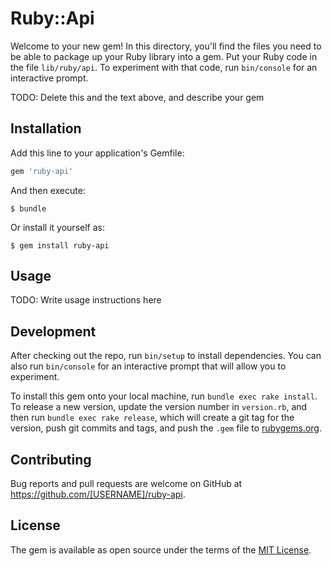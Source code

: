 # Ruby::Api

Welcome to your new gem! In this directory, you'll find the files you need to be able to package up your Ruby library into a gem. Put your Ruby code in the file `lib/ruby/api`. To experiment with that code, run `bin/console` for an interactive prompt.

TODO: Delete this and the text above, and describe your gem

## Installation

Add this line to your application's Gemfile:

```ruby
gem 'ruby-api'
```

And then execute:

    $ bundle

Or install it yourself as:

    $ gem install ruby-api

## Usage

TODO: Write usage instructions here

## Development

After checking out the repo, run `bin/setup` to install dependencies. You can also run `bin/console` for an interactive prompt that will allow you to experiment.

To install this gem onto your local machine, run `bundle exec rake install`. To release a new version, update the version number in `version.rb`, and then run `bundle exec rake release`, which will create a git tag for the version, push git commits and tags, and push the `.gem` file to [rubygems.org](https://rubygems.org).

## Contributing

Bug reports and pull requests are welcome on GitHub at https://github.com/[USERNAME]/ruby-api.

## License

The gem is available as open source under the terms of the [MIT License](https://opensource.org/licenses/MIT).
